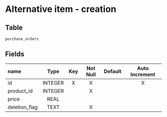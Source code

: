 # Alternative item - creation

## Table

`purchase_orders`

## Fields

| name | Type | Key | Not Null | Default | Auto Increment |
|:---|:---:|:---:|:---:|:---:|:---:|
| id | INTEGER | X | X |  | X |
| product_id | INTEGER |  | X | | |
| price | REAL |  | | | |
| deletion_flag | TEXT | | X | | |
